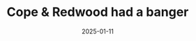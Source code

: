 ---
title: Cope & Redwood had a banger
promotion: AEW
show: Collision
date: 2025-01-11
tags:
  - cope
  - big bill
images:
  - src: /assets/snapshots/2025.01.11.AEW.Collision.a.jpg
    alt: Cope and Big Bill face off
---